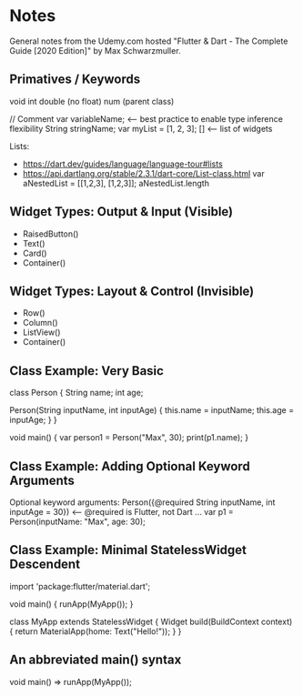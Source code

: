 # Notes

General notes from the Udemy.com hosted "Flutter & Dart - The Complete Guide [2020 Edition]" by Max Schwarzmuller.

## Primatives / Keywords
void
int
double  (no float)
num (parent class)

// Comment
var variableName;		<-- best practice to enable type inference flexibility
String stringName;
var myList = [1, 2, 3];
<Widget>[] <-- list of widgets

Lists:
- https://dart.dev/guides/language/language-tour#lists
- https://api.dartlang.org/stable/2.3.1/dart-core/List-class.html
var aNestedList = [[1,2,3], [1,2,3]]; 
aNestedList.length

## Widget Types: Output & Input (Visible)
- RaisedButton()
- Text()
- Card()
- Container()

## Widget Types: Layout & Control (Invisible)
- Row()
- Column()
- ListView()
- Container()

## Class Example: Very Basic
class Person {
  String name;
  int age;

  Person(String inputName, int inputAge) {
    this.name = inputName;
    this.age = inputAge;
  }
}

void main() {
  var person1 = Person("Max", 30);
  print(p1.name);
}

## Class Example: Adding Optional Keyword Arguments
Optional keyword arguments:
Person({@required String inputName, int inputAge = 30})  <-- @required is Flutter, not Dart
...
var p1 = Person(inputName: "Max", age: 30);

## Class Example: Minimal StatelessWidget Descendent
import 'package:flutter/material.dart';

void main() {
  runApp(MyApp());
}

class MyApp extends StatelessWidget {
  Widget build(BuildContext context) {
    return MaterialApp(home: Text("Hello!"));
  }
}

## An abbreviated main() syntax
void main() => runApp(MyApp());

